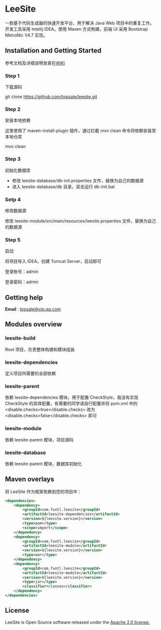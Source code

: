 # LeeSite
一款基于代码生成器的快速开发平台，用于解决 Java Web 项目中的重复工作。开发工具采用 Intellij IDEA，使用 Maven 方式构建。前端 UI 采用 Bootstrap MetroNic V4.7 实现。

## Installation and Getting Started
参考文档及详细说明发表在[WiKi](https://github.com/topsale/leesite/wiki/LeeSite)

### Step 1
下载源码

git clone https://github.com/topsale/leesite.git

### Step 2
安装本地依赖

这里使用了 maven-install-plugin 插件，通过拦截 mvn clean 命令将依赖安装至本地仓库

mvn clean

### Step 3
初始化数据库
* 修改 leesite-database/db-init.properties 文件，替换为自己的数据源
* 进入 leesite-database/db 目录，双击运行 db-init.bat

### Setp 4
修改数据源

修改 leesite-module/src/main/resources/leesite.properties 文件，替换为自己的数据源

### Step 5
启动

将项目导入 IDEA，创建 Tomcat Server，启动即可

登录账号：admin

登录密码：admin

## Getting help
**Email** : topsale@vip.qq.com

## Modules overview

### leesite-build
Root 项目，负责整体构建和模块组装

### leesite-dependencies
定义项目所需要的全部依赖

### leesite-parent
依赖 leesite-dependencies 模块，用于配置 CheckStyle，我没有实现 CheckStyle 的具体配置，有需要的同学请自行配置并将 pom.xml 中的 <disable.checks>true</disable.checks> 改为 <disable.checks>false</disable.checks> 即可

### leesite-module
依赖 leesite-parent 模块，项目源码

### leesite-database
依赖 leesite-parent 模块，数据库初始化

## Maven overlays

将 LeeSite 作为框架依赖到您的项目中：

```xml
<dependencies>
	<dependency>
		<groupId>com.funtl.leesite</groupId>
		<artifactId>leesite-dependencies</artifactId>
		<version>${leesite.version}</version>
		<type>pom</type>
		<scope>import</scope>
	</dependency>
	<dependency>
		<groupId>com.funtl.leesite</groupId>
		<artifactId>leesite-module</artifactId>
		<version>${leesite.version}</version>
		<type>war</type>
	</dependency>
	<dependency>
		<groupId>com.funtl.leesite</groupId>
		<artifactId>leesite-module</artifactId>
		<version>${leesite.version}</version>
		<type>jar</type>
		<classifier>classes</classifier>
	</dependency>
</dependencies>
```

## License
LeeSite is Open Source software released under the [Apache 2.0 license.](http://www.apache.org/licenses/LICENSE-2.0.html)